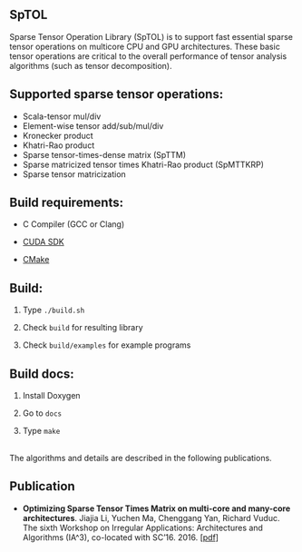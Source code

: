 SpTOL 
-----

Sparse Tensor Operation Library (SpTOL) is to support fast essential sparse tensor operations on multicore CPU and GPU architectures. These basic tensor operations are critical to the overall performance of tensor analysis algorithms (such as tensor decomposition). 


## Supported sparse tensor operations:

* Scala-tensor mul/div
* Element-wise tensor add/sub/mul/div
* Kronecker product
* Khatri-Rao product
* Sparse tensor-times-dense matrix (SpTTM)
* Sparse matricized tensor times Khatri-Rao product (SpMTTKRP)
* Sparse tensor matricization

## Build requirements:

- C Compiler (GCC or Clang)

- [CUDA SDK](https://developer.nvidia.com/cuda-downloads)

- [CMake](https://cmake.org)


## Build:

1. Type `./build.sh`

2. Check `build` for resulting library

3. Check `build/examples` for example programs

## Build docs:

1. Install Doxygen

2. Go to `docs`

3. Type `make`



<br/>The algorithms and details are described in the following publications.
## Publication
* **Optimizing Sparse Tensor Times Matrix on multi-core and many-core architectures**. Jiajia Li, Yuchen Ma, Chenggang Yan, Richard Vuduc. The sixth Workshop on Irregular Applications: Architectures and Algorithms (IA^3), co-located with SC’16. 2016. [[pdf]](http://fruitfly1026.github.io/static/files/sc16-ia3.pdf)

